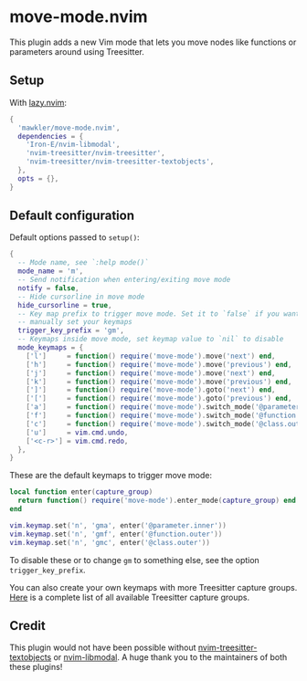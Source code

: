 # move-mode.nvim

This plugin adds a new Vim mode that lets you move nodes like functions or parameters around using Treesitter.

## Setup

With [lazy.nvim](https://github.com/folke/lazy.nvim):

```lua
{
  'mawkler/move-mode.nvim',
  dependencies = {
    'Iron-E/nvim-libmodal',
    'nvim-treesitter/nvim-treesitter',
    'nvim-treesitter/nvim-treesitter-textobjects',
  },
  opts = {},
}
```

## Default configuration

Default options passed to `setup()`:

```lua
{
  -- Mode name, see `:help mode()`
  mode_name = 'm',
  -- Send notification when entering/exiting move mode
  notify = false,
  -- Hide cursorline in move mode
  hide_cursorline = true,
  -- Key map prefix to trigger move mode. Set it to `false` if you want to
  -- manually set your keymaps
  trigger_key_prefix = 'gm',
  -- Keymaps inside move mode, set keymap value to `nil` to disable
  mode_keymaps = {
    ['l']     = function() require('move-mode').move('next') end,
    ['h']     = function() require('move-mode').move('previous') end,
    ['j']     = function() require('move-mode').move('next') end,
    ['k']     = function() require('move-mode').move('previous') end,
    [']']     = function() require('move-mode').goto('next') end,
    ['[']     = function() require('move-mode').goto('previous') end,
    ['a']     = function() require('move-mode').switch_mode('@parameter.inner') end,
    ['f']     = function() require('move-mode').switch_mode('@function.outer') end,
    ['c']     = function() require('move-mode').switch_mode('@class.outer') end,
    ['u']     = vim.cmd.undo,
    ['<c-r>'] = vim.cmd.redo,
  },
}
```

These are the default keymaps to trigger move mode:

```lua
local function enter(capture_group)
  return function() require('move-mode').enter_mode(capture_group) end
end

vim.keymap.set('n', 'gma', enter('@parameter.inner'))
vim.keymap.set('n', 'gmf', enter('@function.outer'))
vim.keymap.set('n', 'gmc', enter('@class.outer'))
```

To disable these or to change `gm` to something else, see the option `trigger_key_prefix`.

You can also create your own keymaps with more Treesitter capture groups. [Here](https://github.com/nvim-treesitter/nvim-treesitter/blob/master/CONTRIBUTING.md#highlights) is a complete list of all available Treesitter capture groups.

## Credit

This plugin would not have been possible without [nvim-treesitter-textobjects](https://github.com/nvim-treesitter/nvim-treesitter-textobjects) or [nvim-libmodal](https://github.com/Iron-E/nvim-libmodal). A huge thank you to the maintainers of both these plugins!
